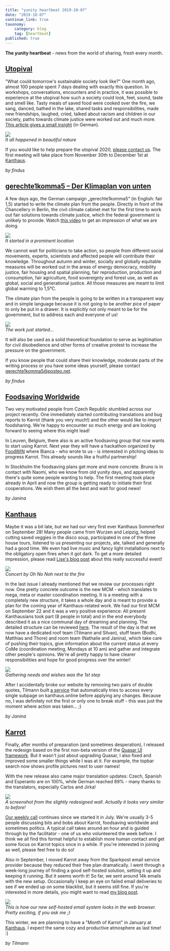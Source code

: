```yaml
---
title: "yunity heartbeat 2019-10-07"
date: "2019-10-07"
continue_link: true
taxonomy:
    category: blog
    tag: [heartbeat]
published: true
---
```


**The yunity heartbeat** - news from the world of sharing, fresh every month.

## [Utopival](https://utopival.de)
"What could tomorrow's sustainable society look like?" One month ago, almost 100 people spent 7 days dealing with exactly this question. In workshops, conversations, encounters and in practice, it was possible to experience at the utopival how such a society could look, feel, sound, taste and smell like. Tasty meals of saved food were cooked over the fire, we sang, danced, bathed in the lake, shared tasks and responsibilities, made new friendships, laughed, cried, talked about racism and children in our society, paths towards climate justice were worked out and much more.
[This article gives a small insight](https://www.noz.de/lokales-dk/ganderkesee/artikel/1866781/wie-in-ganderkesee-eine-woche-lang-ohne-geld-und-konsum-gelebt-wird) (in German).

![](utopival.jpg)<br>
_It all happened in beautiful nature_

If you would like to help prepare the utopival 2020, [please contact us](mailto:kontakt@utopival.de). The first meeting will take place from November 30th to December 1st at [Kanthaus](https://kanthaus.online).

_by findus_

## [gerechte1komma5 – Der Klimaplan von unten](https://gerechte1komma5.de/)

A few days ago, the German campaign „gerechte1komma5“ (in English: fair 1,5) started to write the climate plan from the people. Directly in front of the Chancellery in Berlin, the civil climate cabinet met for the first time to work out fair solutions towards climate justice, which the federal government is unlikely to provide. Watch [this video](https://vimeo.com/362264058) to get an impression of what we are doing.

![](g1k5_bundestag.jpg)<br>
_It started in a prominent location_

We cannot wait for politicians to take action, so people from different social movements, experts, scientists and affected people will contribute their knowledge. Throughout autumn and winter, socially and globally equitable measures will be worked out in the areas of energy democracy, mobility justice, fair housing and spatial planning, fair reproduction, production and consumption, fair agriculture, food sovereignty and forest use, as well as global, social and generational justice. All those measures are meant to limit global warming to 1,5°C.

The climate plan from the people is going to be written in a transparent way and in simple language because it is not going to be another pice of paper to only be put in a drawer. It is explicitly not only meant to be for the government, but to address each and everyone of us!

![](g1k5_papier.jpg)<br>
_The work just started..._

It will also be used as a solid theoretical foundation to serve as legitimation for civil disobedience and other forms of creative protest to increase the pressure on the government.

If you know people that could share their knowledge, moderate parts of the writing process or you have some ideas yourself, please contact [gerechte1komma5@posteo.net](mailto:gerechte1komma5@posteo.net).

_by findus_

## [Foodsaving Worldwide](https://foodsaving.world)
Two very motivated people from Czech Republic stumbled across our project recently. One immediately started contributing translations and bug reports to Karrot (thank you very much!) and the other would like to import foodsharing. We're happy to encounter so much energy and are looking forward to seeing where this might lead!

In Leuven, Belgium, there also is an active foodsaving group that now wants to start using Karrot. Next year they will have a hackathon organized by [FoodWIN](https://foodwin.org/) where Bianca - who wrote to us - is interested in pitching ideas to progress Karrot. This already sounds like a fruitful partnership!

In Stockholm the foodsaving plans get more and more concrete. Bruno is in contact with Naomi, who we know from old yunity days, and apparently there's quite some people wanting to help. The first meeting took place already in April and now the group is getting ready to initiate their first cooperations. We wish them all the best and wait for good news!

_by Janina_


## [Kanthaus](https://kanthaus.online)
Maybe it was a bit late, but we had our very first ever Kanthaus Sommerfest on September 28! Many people came from Wurzen and Leipzig, helped cutting saved veggies in the disco soup, participated in one of the three house tours, listened to us presenting our projects, ate, talked and generally had a good time. We even had live music and fancy light installations next to the obligatory open fires when it got dark. To get a more detailed impression, please read [Lise's blog post](https://kanthaus.online/blog/2019-10-02_sommerfest) about this really successful event!

![](sf_concert.jpg)<br>
_Concert by Oh No Noh next to the fire_

In the last issue I already mentioned that we review our processes right now. One pretty concrete outcome is the new MCM - which translates to mega, meta or master coordination meeting. It is a meeting with a completely new structure, it takes a whole day and is meant to provide a plan for the coming year of Kanthaus-related work. We had our first MCM on September 22 and it was a very positive experience: All present Kanthausians took part (8 people in total) and in the end everybody described it as a nice communal day of dreaming and planning. The detailed structure can be reviewed [here](https://gitlab.com/kanthaus/kanthaus-public/blob/master/2019-MCM/mcmStructureProposal.md). The result of the day is that we now have a dedicated roof team (Tilmann and Silvan), stuff team (Bodhi, Matthias and Thore) and room team (Nathalie and Janina), which take care of pushing their topics, give information about the current status at every CoMe (coordination meeting, Mondays at 10 am) and gather and integrate other people's opinions. We're all pretty happy to have clearer responsibilities and hope for good progress over the winter!

![](mcm_needs.jpg)<br>
_Gathering needs and wishes was the 1st step_

After I accidentally broke our website by removing two pairs of double quotes, Tilmann built [a service](https://github.com/kanthaus/kanthaus.online/blob/master/test.sh) that automatically tries to access every single subpage on kanthaus.online before applying any changes. Because no, I was definitely not the first or only one to break stuff - this was just the moment where action was taken... ;)

_by Janina_

## [Karrot](https://karrot.world)

Finally, after months of preparation (and sometimes desperation), I released the redesign based on the first non-beta version of the [Quasar UI framework](https://quasar.dev). But it wasn't just about upgrading Quasar, I also fixed and improved some smaller things while I was at it. For example, the topbar search now shows profile pictures next to user names!

With the new release also came major translation updates: Czech, Spanish and Esperanto are on 100%, while German reached 89% - many thanks to the translators, especially Carlos and Jirka!

![](karrot-landing.png)<br>
_A screenshot from the slightly redesigned wall. Actually it looks very similar to before!_

[Our weekly call](https://community.foodsaving.world/t/weekly-call-about-karrot-development/289/27) continues since we started it in July. We're usually 3-5 people discussing bits and bobs about Karrot, foodsaving worldwide and sometimes politics. A typical call takes around an hour and is guided through by the facilitator - one of us who volunteered the week before. I think we all find this format helpful to establish more human contact and get some focus on Karrot topics once in a while. If you're interested in joining as well, please feel free to do so!

Also in September, I moved Karrot away from the Sparkpost email service provider because they reduced their free plan dramatically. I went through a week-long journey of finding a good self-hosted solution, setting it up and keeping it running. But it seems worth it! So far, we sent around 14k emails with the new setup. Occasionally I keep an eye on failed email deliveries to see if we ended up on some blacklist, but it seems still fine. If you're interested in more details, you might want to read [my blog post](https://blog.karrot.world/2019/09/25/setting-up-email-service.html).

![](karrot-postal.png)<br>
_This is how our new self-hosted email system looks in the web browser. Pretty exciting, if you ask me ;)_

This winter, we are planning to have a "Month of Karrot" in January at [Kanthaus](https://kanthaus.online/). I expect the same cozy and productive atmosphere as last time! :)

_by Tilmann_
